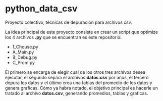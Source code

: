 # python_data_csv

Proyecto colectivo, técnicas de depuración para archivos csv.

La idea principal de este proyecto consiste en crear un script que optimize los 4 archivos **.py** que se encuentran es este repositorio:

- 1_Chouse.py
- A_Main.py
- B_Debug.py
- C_Prom.py

El primero se encarga de elegir cual de los otros tres archivos desea ejecutar, el segundo separa el archivos **datos.csv** por años, el tercero depura los datos y el último crea una tablas del promedio de los datos y genera graficas.
Cómo ya habra notado, el objetivo principal es hacerle un tratado al archivo **datos.csv**, generando promedios, tablas y graficas.
